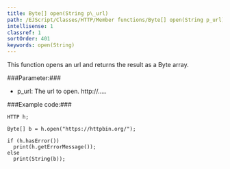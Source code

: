 ```yaml
---
title: Byte[] open(String p\_url)
path: /EJScript/Classes/HTTP/Member functions/Byte[] open(String p_url)
intellisense: 1
classref: 1
sortOrder: 401
keywords: open(String)
---
```


This function opens an url and returns the result as a Byte array.



###Parameter:###


 - p\_url: The url to open. http://.....




###Example code:###


    HTTP h;
    
    Byte[] b = h.open("https://httpbin.org/");
    
    if (h.hasError())
      print(h.getErrorMessage());
    else
      print(String(b));


